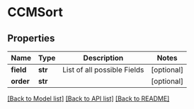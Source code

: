 # CCMSort

## Properties
Name | Type | Description | Notes
------------ | ------------- | ------------- | -------------
**field** | **str** | List of all possible Fields | [optional] 
**order** | **str** |  | [optional] 

[[Back to Model list]](../README.md#documentation-for-models) [[Back to API list]](../README.md#documentation-for-api-endpoints) [[Back to README]](../README.md)

